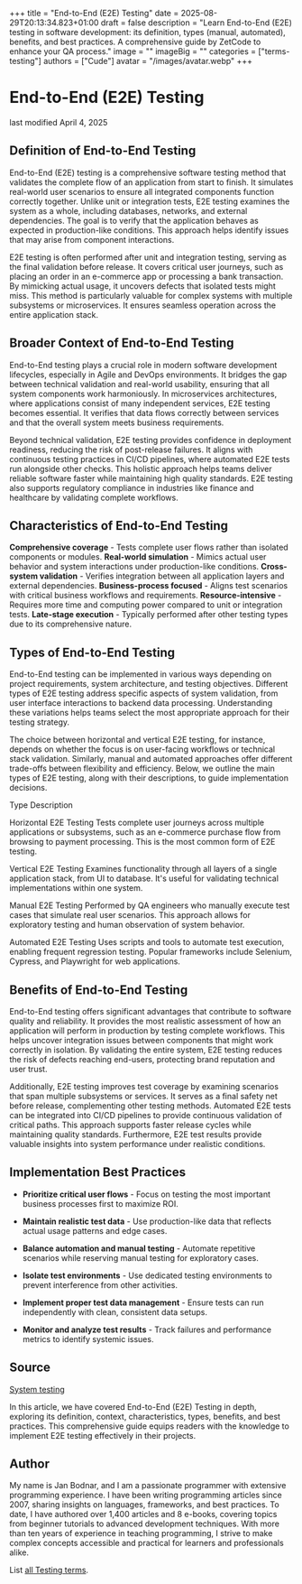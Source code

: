 +++
title = "End-to-End (E2E) Testing"
date = 2025-08-29T20:13:34.823+01:00
draft = false
description = "Learn End-to-End (E2E) testing in software development: its definition, types (manual, automated), benefits, and best practices. A comprehensive guide by ZetCode to enhance your QA process."
image = ""
imageBig = ""
categories = ["terms-testing"]
authors = ["Cude"]
avatar = "/images/avatar.webp"
+++

# End-to-End (E2E) Testing

last modified April 4, 2025

## Definition of End-to-End Testing

End-to-End (E2E) testing is a comprehensive software testing method that validates 
the complete flow of an application from start to finish. It simulates real-world 
user scenarios to ensure all integrated components function correctly together. 
Unlike unit or integration tests, E2E testing examines the system as a whole, 
including databases, networks, and external dependencies. The goal is to verify 
that the application behaves as expected in production-like conditions. This 
approach helps identify issues that may arise from component interactions.

E2E testing is often performed after unit and integration testing, serving as 
the final validation before release. It covers critical user journeys, such as 
placing an order in an e-commerce app or processing a bank transaction. By 
mimicking actual usage, it uncovers defects that isolated tests might miss. 
This method is particularly valuable for complex systems with multiple 
subsystems or microservices. It ensures seamless operation across the entire 
application stack.

## Broader Context of End-to-End Testing

End-to-End testing plays a crucial role in modern software development 
lifecycles, especially in Agile and DevOps environments. It bridges the gap 
between technical validation and real-world usability, ensuring that all 
system components work harmoniously. In microservices architectures, where 
applications consist of many independent services, E2E testing becomes 
essential. It verifies that data flows correctly between services and that 
the overall system meets business requirements.

Beyond technical validation, E2E testing provides confidence in deployment 
readiness, reducing the risk of post-release failures. It aligns with 
continuous testing practices in CI/CD pipelines, where automated E2E tests 
run alongside other checks. This holistic approach helps teams deliver 
reliable software faster while maintaining high quality standards. E2E 
testing also supports regulatory compliance in industries like finance 
and healthcare by validating complete workflows.

## Characteristics of End-to-End Testing

**Comprehensive coverage** - Tests complete user flows rather 
than isolated components or modules.
**Real-world simulation** - Mimics actual user behavior 
and system interactions under production-like conditions.
**Cross-system validation** - Verifies integration between 
all application layers and external dependencies.
**Business-process focused** - Aligns test scenarios with 
critical business workflows and requirements.
**Resource-intensive** - Requires more time and computing 
power compared to unit or integration tests.
**Late-stage execution** - Typically performed after other 
testing types due to its comprehensive nature.

## Types of End-to-End Testing

End-to-End testing can be implemented in various ways depending on project 
requirements, system architecture, and testing objectives. Different types 
of E2E testing address specific aspects of system validation, from user 
interface interactions to backend data processing. Understanding these 
variations helps teams select the most appropriate approach for their 
testing strategy.

The choice between horizontal and vertical E2E testing, for instance, 
depends on whether the focus is on user-facing workflows or technical 
stack validation. Similarly, manual and automated approaches offer 
different trade-offs between flexibility and efficiency. Below, we 
outline the main types of E2E testing, along with their descriptions, 
to guide implementation decisions.

Type
Description

Horizontal E2E Testing
Tests complete user journeys across multiple applications or subsystems, 
such as an e-commerce purchase flow from browsing to payment processing. 
This is the most common form of E2E testing.

Vertical E2E Testing
Examines functionality through all layers of a single application stack, 
from UI to database. It's useful for validating technical implementations 
within one system.

Manual E2E Testing
Performed by QA engineers who manually execute test cases that simulate 
real user scenarios. This approach allows for exploratory testing and 
human observation of system behavior.

Automated E2E Testing
Uses scripts and tools to automate test execution, enabling frequent 
regression testing. Popular frameworks include Selenium, Cypress, and 
Playwright for web applications.

## Benefits of End-to-End Testing

End-to-End testing offers significant advantages that contribute to software 
quality and reliability. It provides the most realistic assessment of how an 
application will perform in production by testing complete workflows. This 
helps uncover integration issues between components that might work correctly 
in isolation. By validating the entire system, E2E testing reduces the risk 
of defects reaching end-users, protecting brand reputation and user trust.

Additionally, E2E testing improves test coverage by examining scenarios that 
span multiple subsystems or services. It serves as a final safety net before 
release, complementing other testing methods. Automated E2E tests can be 
integrated into CI/CD pipelines to provide continuous validation of critical 
paths. This approach supports faster release cycles while maintaining quality 
standards. Furthermore, E2E test results provide valuable insights into system 
performance under realistic conditions.

## Implementation Best Practices

- **Prioritize critical user flows** - Focus on testing the most important business processes first to maximize ROI.

- **Maintain realistic test data** - Use production-like data that reflects actual usage patterns and edge cases.

- **Balance automation and manual testing** - Automate repetitive scenarios while reserving manual testing for exploratory cases.

- **Isolate test environments** - Use dedicated testing environments to prevent interference from other activities.

- **Implement proper test data management** - Ensure tests can run independently with clean, consistent data setups.

- **Monitor and analyze test results** - Track failures and performance metrics to identify systemic issues.

## Source

[System testing](https://en.wikipedia.org/wiki/System_testing)

In this article, we have covered End-to-End (E2E) Testing in depth, exploring 
its definition, context, characteristics, types, benefits, and best practices. 
This comprehensive guide equips readers with the knowledge to implement E2E 
testing effectively in their projects.

## Author

My name is Jan Bodnar, and I am a passionate programmer with extensive 
programming experience. I have been writing programming articles since 2007, 
sharing insights on languages, frameworks, and best practices. To date, I have 
authored over 1,400 articles and 8 e-books, covering topics from beginner 
tutorials to advanced development techniques. With more than ten years of 
experience in teaching programming, I strive to make complex concepts accessible 
and practical for learners and professionals alike.

List [all Testing terms](/all/#terms-test).
